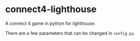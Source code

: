 # connect4-lighthouse
A connect 4 game in python for lighthouse.

There are a few parameters that can be changed in `config.py`.